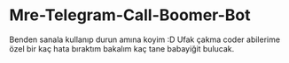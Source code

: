 # Mre-Telegram-Call-Boomer-Bot
Benden sanala kullanıp durun amına koyim :D
Ufak çakma coder abilerime özel bir kaç hata bıraktım bakalım kaç tane babayiğit bulucak.
